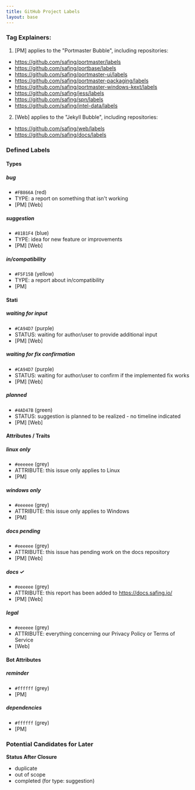 ```yaml
---
title: GitHub Project Labels
layout: base
---
```


### Tag Explainers:

1. [PM] applies to the "Portmaster Bubble", including repositories:
  - <https://github.com/safing/portmaster/labels>
  - <https://github.com/safing/portbase/labels>
  - <https://github.com/safing/portmaster-ui/labels>
  - <https://github.com/safing/portmaster-packaging/labels>
  - <https://github.com/safing/portmaster-windows-kext/labels>
  - <https://github.com/safing/jess/labels>
  - <https://github.com/safing/spn/labels>
  - <https://github.com/safing/intel-data/labels>

2. [Web] applies to the "Jekyll Bubble", including repositories:
  - <https://github.com/safing/web/labels>
  - <https://github.com/safing/docs/labels>

### Defined Labels

#### Types

##### bug              
- `#FB866A` (red)
- TYPE: a report on something that isn't working
- [PM] [Web]

##### suggestion
- `#81B1F4` (blue)
- TYPE: idea for new feature or improvements
- [PM] [Web]

##### in/compatibility
- `#F5F15B` (yellow)
- TYPE: a report about in/compatibility
- [PM]

#### Stati

##### waiting for input
- `#CA94D7` (purple)
- STATUS: waiting for author/user to provide additional input
- [PM] [Web]

##### waiting for fix confirmation
- `#CA94D7` (purple)
- STATUS: waiting for author/user to confirm if the implemented fix works
- [PM] [Web]

##### planned
- `#4AD47B` (green)
- STATUS: suggestion is planned to be realized - no timeline indicated
- [PM] [Web]


#### Attributes / Traits

##### linux only
- `#eeeeee` (grey)
- ATTRIBUTE: this issue only applies to Linux
- [PM]

##### windows only
- `#eeeeee` (grey)
- ATTRIBUTE: this issue only applies to Windows
- [PM]

##### docs pending
- `#eeeeee` (grey)
- ATTRIBUTE: this issue has pending work on the docs repository
- [PM] [Web]

##### docs ✓
- `#eeeeee` (grey)
- ATTRIBUTE: this report has been added to https://docs.safing.io/
- [PM] [Web]

##### legal
- `#eeeeee` (grey)
- ATTRIBUTE: everything concerning our Privacy Policy or Terms of Service
- [Web]

#### Bot Attributes

##### reminder
- `#ffffff` (grey)
- [PM]

##### dependencies
- `#ffffff` (grey)
- [PM]


### Potential Candidates for Later

**Status After Closure**

- duplicate
- out of scope
- completed (for type: suggestion)
